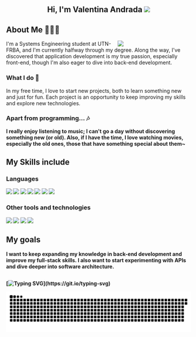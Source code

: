 <h2 align=center> Hi, I'm Valentina Andrada <img src="https://github.com/abdoachhoubi/abdoachhoubi/blob/main/gifs/Hi.gif" width="30"></h2>

##  <b>About Me</b> 👩🏽‍💻
<img width="200px" align="right" src=https://media.giphy.com/media/CmKNvH8b5jKyQ/giphy.gif >
I'm a Systems Engineering student at UTN-FRBA, and I'm currently halfway through my degree. Along the way, I've discovered that application development is my true passion, especially front-end, though I'm also eager to dive into back-end development.

###  <b>What I do </b> 🚀
In my free time, I love to start new projects, both to learn something new and just for fun. Each project is an opportunity to keep improving my skills and explore new technologies.

### <b>Apart from programming...<b> 🎶
I really enjoy listening to music; I can't go a day without discovering something new (or old). Also, if I have the time, I love watching movies, especially the old ones, those that have something special about them~

## My Skills include
<h3>Languages</h3> 
<span>
  <img src="https://img.shields.io/badge/HTML5-E34F26?style=for-the-badge&logo=html5&logoColor=white">
  <img src="https://img.shields.io/badge/CSS3-1572B6?style=for-the-badge&logo=css3&logoColor=white">
  <img src="https://img.shields.io/badge/javascript-%23323330.svg?style=for-the-badge&logo=javascript&logoColor=%23F7DF1E">
  <img src="https://img.shields.io/badge/java-%23ED8B00.svg?style=for-the-badge&logo=openjdk&logoColor=white">
  <img src="https://img.shields.io/badge/C-00599C?style=for-the-badge&logo=c&logoColor=white">
  <img src="https://img.shields.io/badge/c++-%2300599C.svg?style=for-the-badge&logo=c%2B%2B&logoColor=white">
  <img src="https://img.shields.io/badge/python-3670A0?style=for-the-badge&logo=python&logoColor=ffdd54">
</span>
<h3>Other tools and technologies</h3>
<span>
  <img src="https://img.shields.io/badge/Git-F05032?style=for-the-badge&logo=git&logoColor=white">
  <img src="https://img.shields.io/badge/github-%23121011.svg?style=for-the-badge&logo=github&logoColor=white">
  <img src="https://img.shields.io/badge/jira-%230A0FFF.svg?style=for-the-badge&logo=jira&logoColor=white">
  <img src="https://img.shields.io/badge/Notion-%23000000.svg?style=for-the-badge&logo=notion&logoColor=white">
</span>
<!-- <h3>Learning</h3>
<span>
  <img "">  SQL , Node.js  
</span> -->

## <b>My goals<b>
I want to keep expanding my knowledge in back-end development and improve my full-stack skills. I also want to start experimenting with APIs and dive deeper into software architecture.

##

[![Typing SVG](https://readme-typing-svg.herokuapp.com?font=Lexend&pause=1000&color=FFFFFF&center=true&vCenter=true&width=1000&height=100&lines="+Great+people+make+great+software+")](https://git.io/typing-svg)
<p align="center">
  <img src="https://github.com/TekyaygilFethi/TekyaygilFethi/blob/output/github-contribution-grid-snake.svg">
</p>
